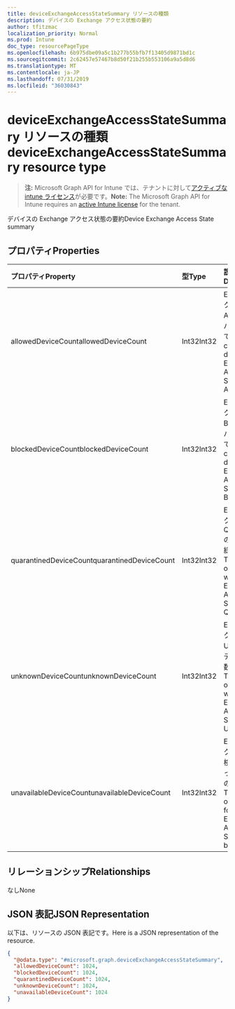 ```yaml
---
title: deviceExchangeAccessStateSummary リソースの種類
description: デバイスの Exchange アクセス状態の要約
author: tfitzmac
localization_priority: Normal
ms.prod: Intune
doc_type: resourcePageType
ms.openlocfilehash: 6b975dbe09a5c1b277b55bfb7f13405d9871bd1c
ms.sourcegitcommit: 2c62457e57467b8d50f21b255b553106a9a5d8d6
ms.translationtype: MT
ms.contentlocale: ja-JP
ms.lasthandoff: 07/31/2019
ms.locfileid: "36030843"
---
```

# <a name="deviceexchangeaccessstatesummary-resource-type"></a><span data-ttu-id="5a9f5-103">deviceExchangeAccessStateSummary リソースの種類</span><span class="sxs-lookup"><span data-stu-id="5a9f5-103">deviceExchangeAccessStateSummary resource type</span></span>

> <span data-ttu-id="5a9f5-104">**注:** Microsoft Graph API for Intune では、テナントに対して[アクティブな intune ライセンス](https://go.microsoft.com/fwlink/?linkid=839381)が必要です。</span><span class="sxs-lookup"><span data-stu-id="5a9f5-104">**Note:** The Microsoft Graph API for Intune requires an [active Intune license](https://go.microsoft.com/fwlink/?linkid=839381) for the tenant.</span></span>

<span data-ttu-id="5a9f5-105">デバイスの Exchange アクセス状態の要約</span><span class="sxs-lookup"><span data-stu-id="5a9f5-105">Device Exchange Access State summary</span></span>

## <a name="properties"></a><span data-ttu-id="5a9f5-106">プロパティ</span><span class="sxs-lookup"><span data-stu-id="5a9f5-106">Properties</span></span>
|<span data-ttu-id="5a9f5-107">プロパティ</span><span class="sxs-lookup"><span data-stu-id="5a9f5-107">Property</span></span>|<span data-ttu-id="5a9f5-108">型</span><span class="sxs-lookup"><span data-stu-id="5a9f5-108">Type</span></span>|<span data-ttu-id="5a9f5-109">説明</span><span class="sxs-lookup"><span data-stu-id="5a9f5-109">Description</span></span>|
|:---|:---|:---|
|<span data-ttu-id="5a9f5-110">allowedDeviceCount</span><span class="sxs-lookup"><span data-stu-id="5a9f5-110">allowedDeviceCount</span></span>|<span data-ttu-id="5a9f5-111">Int32</span><span class="sxs-lookup"><span data-stu-id="5a9f5-111">Int32</span></span>|<span data-ttu-id="5a9f5-112">Exchange アクセス状態が Allowed のデバイスの総数です。</span><span class="sxs-lookup"><span data-stu-id="5a9f5-112">Total count of devices with Exchange Access State: Allowed.</span></span>|
|<span data-ttu-id="5a9f5-113">blockedDeviceCount</span><span class="sxs-lookup"><span data-stu-id="5a9f5-113">blockedDeviceCount</span></span>|<span data-ttu-id="5a9f5-114">Int32</span><span class="sxs-lookup"><span data-stu-id="5a9f5-114">Int32</span></span>|<span data-ttu-id="5a9f5-115">Exchange アクセス状態が Blocked のデバイスの総数です。</span><span class="sxs-lookup"><span data-stu-id="5a9f5-115">Total count of devices with Exchange Access State: Blocked.</span></span>|
|<span data-ttu-id="5a9f5-116">quarantinedDeviceCount</span><span class="sxs-lookup"><span data-stu-id="5a9f5-116">quarantinedDeviceCount</span></span>|<span data-ttu-id="5a9f5-117">Int32</span><span class="sxs-lookup"><span data-stu-id="5a9f5-117">Int32</span></span>|<span data-ttu-id="5a9f5-118">Exchange アクセス状態が Quarantined のデバイスの総数です。</span><span class="sxs-lookup"><span data-stu-id="5a9f5-118">Total count of devices with Exchange Access State: Quarantined.</span></span>|
|<span data-ttu-id="5a9f5-119">unknownDeviceCount</span><span class="sxs-lookup"><span data-stu-id="5a9f5-119">unknownDeviceCount</span></span>|<span data-ttu-id="5a9f5-120">Int32</span><span class="sxs-lookup"><span data-stu-id="5a9f5-120">Int32</span></span>|<span data-ttu-id="5a9f5-121">Exchange アクセス状態が Unknown のデバイスの総数です。</span><span class="sxs-lookup"><span data-stu-id="5a9f5-121">Total count of devices with Exchange Access State: Unknown.</span></span>|
|<span data-ttu-id="5a9f5-122">unavailableDeviceCount</span><span class="sxs-lookup"><span data-stu-id="5a9f5-122">unavailableDeviceCount</span></span>|<span data-ttu-id="5a9f5-123">Int32</span><span class="sxs-lookup"><span data-stu-id="5a9f5-123">Int32</span></span>|<span data-ttu-id="5a9f5-124">Exchange アクセス状態を検出できなかったデバイスの総数です。</span><span class="sxs-lookup"><span data-stu-id="5a9f5-124">Total count of devices for which no Exchange Access State could be found.</span></span>|

## <a name="relationships"></a><span data-ttu-id="5a9f5-125">リレーションシップ</span><span class="sxs-lookup"><span data-stu-id="5a9f5-125">Relationships</span></span>
<span data-ttu-id="5a9f5-126">なし</span><span class="sxs-lookup"><span data-stu-id="5a9f5-126">None</span></span>

## <a name="json-representation"></a><span data-ttu-id="5a9f5-127">JSON 表記</span><span class="sxs-lookup"><span data-stu-id="5a9f5-127">JSON Representation</span></span>
<span data-ttu-id="5a9f5-128">以下は、リソースの JSON 表記です。</span><span class="sxs-lookup"><span data-stu-id="5a9f5-128">Here is a JSON representation of the resource.</span></span>
<!-- {
  "blockType": "resource",
  "@odata.type": "microsoft.graph.deviceExchangeAccessStateSummary"
}
-->
``` json
{
  "@odata.type": "#microsoft.graph.deviceExchangeAccessStateSummary",
  "allowedDeviceCount": 1024,
  "blockedDeviceCount": 1024,
  "quarantinedDeviceCount": 1024,
  "unknownDeviceCount": 1024,
  "unavailableDeviceCount": 1024
}
```



